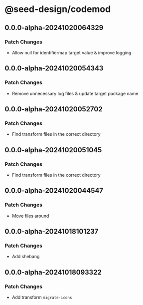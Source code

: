 # @seed-design/codemod

## 0.0.0-alpha-20241020064329

### Patch Changes

- Allow null for identifiermap target value & improve logging

## 0.0.0-alpha-20241020054343

### Patch Changes

- Remove unnecessary log files & update target package name

## 0.0.0-alpha-20241020052702

### Patch Changes

- Find transform files in the correct directory

## 0.0.0-alpha-20241020051045

### Patch Changes

- Find transform files in the correct directory

## 0.0.0-alpha-20241020044547

### Patch Changes

- Move files around

## 0.0.0-alpha-20241018101237

### Patch Changes

- Add shebang

## 0.0.0-alpha-20241018093322

### Patch Changes

- Add transform `migrate-icons`
